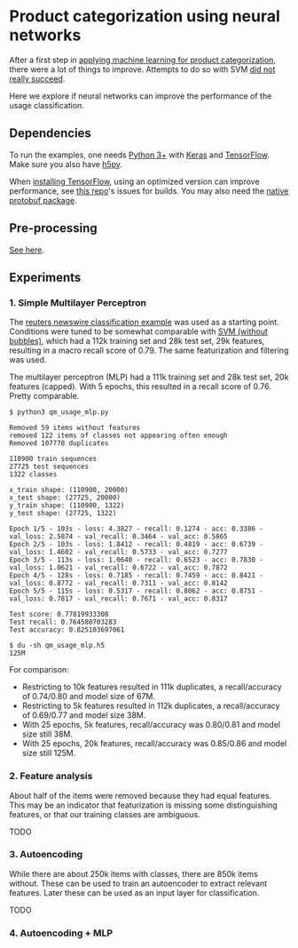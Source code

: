 # Product categorization using neural networks

After a first step in [applying machine learning for product categorization](../categorization-svm),
there were a lot of things to improve. Attempts to do so with SVM [did not really succeed](../categorization-svm-2).

Here we explore if neural networks can improve the performance of the usage classification.

## Dependencies

To run the examples, one needs [Python 3+](http://python.org/) with [Keras](https://keras.io/) and
[TensorFlow](https://www.tensorflow.org/). Make sure you also have [h5py](http://www.h5py.org/).

When [installing TensorFlow](https://www.tensorflow.org/install/), using an optimized version can
improve performance, see [this repo](https://github.com/yaroslavvb/tensorflow-community-wheels)'s
issues for builds. You may also need the [native protobuf package](https://www.tensorflow.org/install/install_linux#protobuf_pip_package_31).

## Pre-processing

[See here](../categorization-svm-2/README.md#Pre-processing).

## Experiments

### 1. Simple Multilayer Perceptron

The [reuters newswire classification example](https://github.com/fchollet/keras/blob/master/examples/reuters_mlp.py)
was used as a starting point. Conditions were tuned to be somewhat comparable with
[SVM (without bubbles)](../categorization-svm-2/cross_validation.ipynb), which had a 112k training
set and 28k test set, 29k features, resulting in a macro recall score of 0.79. The same featurization
and filtering was used.

The multilayer perceptron (MLP) had a 111k training set and 28k test set, 20k features (capped).
With 5 epochs, this resulted in a recall score of 0.76. Pretty comparable.

```
$ python3 qm_usage_mlp.py

Removed 59 items without features
removed 122 items of classes not appearing often enough
Removed 107778 duplicates

110900 train sequences
27725 test sequences
1322 classes

x_train shape: (110900, 20000)
x_test shape: (27725, 20000)
y_train shape: (110900, 1322)
y_test shape: (27725, 1322)

Epoch 1/5 - 103s - loss: 4.3827 - recall: 0.1274 - acc: 0.3386 - val_loss: 2.5874 - val_recall: 0.3464 - val_acc: 0.5865
Epoch 2/5 - 103s - loss: 1.8412 - recall: 0.4819 - acc: 0.6739 - val_loss: 1.4602 - val_recall: 0.5733 - val_acc: 0.7277
Epoch 3/5 - 113s - loss: 1.0640 - recall: 0.6523 - acc: 0.7830 - val_loss: 1.0621 - val_recall: 0.6722 - val_acc: 0.7872
Epoch 4/5 - 128s - loss: 0.7185 - recall: 0.7459 - acc: 0.8421 - val_loss: 0.8772 - val_recall: 0.7311 - val_acc: 0.8142
Epoch 5/5 - 115s - loss: 0.5317 - recall: 0.8062 - acc: 0.8751 - val_loss: 0.7817 - val_recall: 0.7671 - val_acc: 0.8317

Test score: 0.77819933308
Test recall: 0.764580703283
Test accuracy: 0.825103697061

$ du -sh qm_usage_mlp.h5
125M
```

For comparison:
* Restricting to 10k features resulted in 111k duplicates, a recall/accuracy of 0.74/0.80 and model size of 67M.
* Restricting to 5k features resulted in 112k duplicates, a recall/accuracy of 0.69/0.77 and model size 38M.
* With 25 epochs, 5k features, recall/accuracy was 0.80/0.81 and model size still 38M.
* With 25 epochs, 20k features, recall/accuracy was 0.85/0.86 and model size still 125M.

### 2. Feature analysis

About half of the items were removed because they had equal features. This may be an indicator that
featurization is missing some distinguishing features, or that our training classes are ambiguous.

TODO

### 3. Autoencoding

While there are about 250k items with classes, there are 850k items without. These can be used to
train an autoencoder to extract relevant features. Later these can be used as an input layer for classification.

TODO

### 4. Autoencoding + MLP

